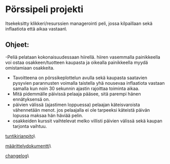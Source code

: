 # Pörssipeli projekti
Itsekeksitty klikkeri/resurssien managerointi peli, jossa kilpaillaan sekä inflaatiota että aikaa vastaan\

## Ohjeet:
-Peliä pelataan kokonaisuudessaan hiirellä. hiiren vasemmalla painikkeella voi ostaa osakkeen/tuotteen kaupasta ja oikealla painikkeella myydä omistamiaan osakkeita. 
- Tavoitteena on pörssikeplottelun avulla sekä kaupasta saatavien pysyvien parannusten voimalla taistella yhä nousevaa inflaatiota vastaan samalla kun noin 30 sekunnin ajastin rajoittaa toiminta aikaa.
- Mitä pidemmälle päivissä pelaaja pääsee, sitä parempi hänen ennätyksensä on.
- päivien välissä (ajastimen loppuessa) pelaajan käteisvaroista vähennetään menot. jos pelaajalla ei ole tarpeeksi käteistä päivän lopussa maksaa hän häviää pelin.
- osakkeiden kurssit vaihtelevat melko villisti päivien välissä sekä kaupan tarjonta vaihtuu.

[tuntikirjanpito](dokumentaatio/tuntikirjanpito.md)\


[määrittelydokumentti](dokumentaatio/vaatimusmaarittely.md)\


[changelog](dokumentaatio/changelog.md)\

